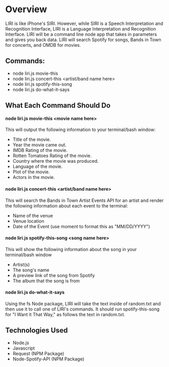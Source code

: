 # Overview
LIRI is like iPhone's SIRI. However, while SIRI is a Speech Interpretation and Recognition Interface, LIRI is a Language Interpretation and Recognition Interface. LIRI will be a command line node app that takes in parameters and gives you back data. LIRI will search Spotify for songs, Bands in Town for concerts, and OMDB for movies.

## Commands:
* node liri.js movie-this <movie name here>
* node liri.js concert-this <artist/band name here>
* node liri.js spotify-this-song <song name here>
* node liri.js do-what-it-says

## What Each Command Should Do
#### node liri.js movie-this <movie name here\>
This will output the following information to your terminal/bash window:
   * Title of the movie.
   * Year the movie came out.
   * IMDB Rating of the movie.
   * Rotten Tomatoes Rating of the movie.
   * Country where the movie was produced.
   * Language of the movie.
   * Plot of the movie.
   * Actors in the movie.

#### node liri.js concert-this <artist/band name here>
This will search the Bands in Town Artist Events API for an artist and render the following information about each event to the terminal:
* Name of the venue
* Venue location
* Date of the Event (use moment to format this as "MM/DD/YYYY")

#### node liri.js spotify-this-song <song name here\>
This will show the following information about the song in your terminal/bash window
* Artist(s)
* The song's name
* A preview link of the song from Spotify
* The album that the song is from

#### node liri.js do-what-it-says
Using the fs Node package, LIRI will take the text inside of random.txt and then use it to call one of LIRI's commands.
It should run spotify-this-song for "I Want it That Way," as follows the text in random.txt.

## Technologies Used
* Node.js
* Javascript
* Request (NPM Package)
* Node-Spotify-API (NPM Package)